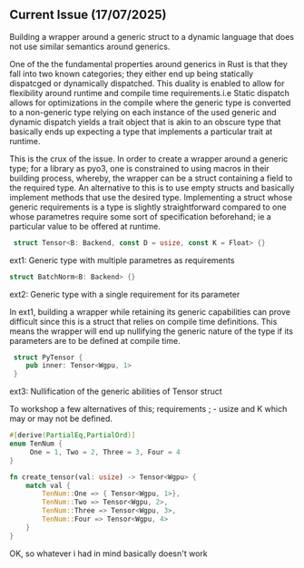 Current Issue (17/07/2025)
---

Building a wrapper around a generic struct to a dynamic language that does not use similar
semantics around generics.

One of the the fundamental properties around generics in Rust is that they fall into two known
categories; they either end up being statically dispatcged or dynamically dispatched.
This duality is enabled to allow for flexibility around runtime and compile time requirements.i.e
Static dispatch allows for optimizations in the compile where the generic type is converted to a 
non-generic type relying on each instance of the used generic and dynamic dispatch yields a trait 
object that is akin to an obscure type that basically ends up expecting a type that implements a 
particular trait at runtime.

This is the crux of the issue.
In order to create a wrapper around a generic type; for a library as pyo3, one is constrained to using
macros in their building process, whereby, the wrapper can be a struct containing a field to the 
required type.
An alternative to this is to use empty structs and basically implement methods that use the desired 
type. Implementing a struct whose generic requirements is a type is slightly straightforward compared to
one whose parametres require some sort of specification beforehand; ie a particular value to be offered 
at runtime.


```rust
 struct Tensor<B: Backend, const D = usize, const K = Float> {}
```
ext1: Generic type with multiple parametres as requirements

```rust
struct BatchNorm<B: Backend> {}
```
ext2: Generic type with a single requirement for its parameter


In ext1, building a wrapper while retaining its generic capabilities can prove difficult since this is a 
struct that relies on compile time definitions. This means the wrapper will end up nullifying the generic 
nature of the type if its parameters are to be defined at compile time.


```rust
 struct PyTensor {
    pub inner: Tensor<Wgpu, 1>
 }
 ```
ext3: Nullification of the generic abilities of Tensor struct


To workshop a few alternatives of this;
 requirements ; - usize and K which may or may not be defined.

```rust
#[derive(PartialEq,PartialOrd)]
enum TenNum {
     One = 1, Two = 2, Three = 3, Four = 4
}

fn create_tensor(val: usize) -> Tensor<Wgpu> {
    match val {
        TenNum::One => { Tensor<Wgpu, 1>},
        TenNum::Two => Tensor<Wgpu, 2>,
        TenNum::Three => Tensor<Wgpu, 3>,
        TenNum::Four => Tensor<Wgpu, 4>
    }
}
```

OK, so whatever i had in mind basically doesn't work
